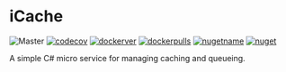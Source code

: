 # iCache
![Master](https://github.com/greenygh0st/icache/workflows/Master/badge.svg) [![codecov](https://codecov.io/gh/greenygh0st/icache/branch/master/graph/badge.svg)](https://codecov.io/gh/greenygh0st/icache) [![dockerver](https://img.shields.io/docker/v/greenygh0st/icache?label=docker%20version)](https://hub.docker.com/repository/docker/greenygh0st/icache) [![dockerpulls](https://img.shields.io/docker/pulls/greenygh0st/icache)](https://hub.docker.com/repository/docker/greenygh0st/icache) [![nugetname](https://img.shields.io/badge/nuget%20package-iCache.Redis.Client-brightgreen)](https://www.nuget.org/packages/iCache.Redis.Client/) [![nuget](https://img.shields.io/nuget/v/iCache.Redis.Client)](https://www.nuget.org/packages/iCache.Redis.Client/)

A simple C# micro service for managing caching and queueing.
